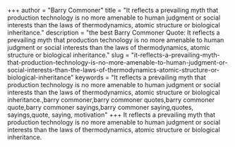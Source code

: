 +++
author = "Barry Commoner"
title = "It reflects a prevailing myth that production technology is no more amenable to human judgment or social interests than the laws of thermodynamics, atomic structure or biological inheritance."
description = "the best Barry Commoner Quote: It reflects a prevailing myth that production technology is no more amenable to human judgment or social interests than the laws of thermodynamics, atomic structure or biological inheritance."
slug = "it-reflects-a-prevailing-myth-that-production-technology-is-no-more-amenable-to-human-judgment-or-social-interests-than-the-laws-of-thermodynamics-atomic-structure-or-biological-inheritance"
keywords = "It reflects a prevailing myth that production technology is no more amenable to human judgment or social interests than the laws of thermodynamics, atomic structure or biological inheritance.,barry commoner,barry commoner quotes,barry commoner quote,barry commoner sayings,barry commoner saying,quotes, sayings,quote, saying, motivation"
+++
It reflects a prevailing myth that production technology is no more amenable to human judgment or social interests than the laws of thermodynamics, atomic structure or biological inheritance.
